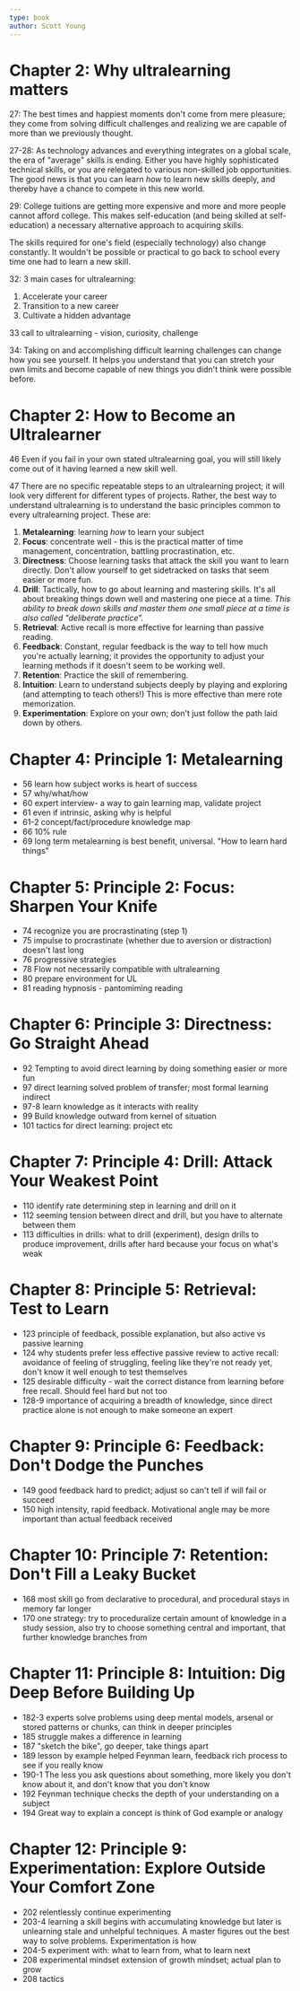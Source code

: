 ```yaml
---
type: book
author: Scott Young
---
```


# Chapter 2: Why ultralearning matters

27:
The best times and happiest moments don't come from mere pleasure; they come from solving difficult challenges and realizing we are capable of more than we previously thought.

27-28:
As technology advances and everything integrates on a global scale, the era of "average" skills is ending.  Either you have highly sophisticated technical skills, or you are relegated to various non-skilled job opportunities. The good news is that you can learn _how_ to learn new skills deeply, and thereby have a chance to compete in this new world.

29:
College tuitions are getting more expensive and more and more people cannot afford college. This makes self-education (and being skilled at self-education) a necessary alternative approach to acquiring skills. 

The skills required for one's field (especially technology) also change constantly. It wouldn't be possible or practical to go back to school every time one had to learn a new skill.

32:
3 main cases for ultralearning:
1. Accelerate your career
2. Transition to a new career
3. Cultivate a hidden advantage

33
call to ultralearning - vision, curiosity, challenge

34:
Taking on and accomplishing difficult learning challenges can change how you see yourself. It helps you understand that you can stretch your own limits and become capable of new things you didn't think were possible before.

# Chapter 2: How to Become an Ultralearner

46
Even if you fail in your own stated ultralearning goal, you will still likely come out of it having learned a new skill well.

47
There are no specific repeatable steps to an ultralearning project; it will look very different for different types of projects. Rather, the best way to understand ultralearning is to understand the basic principles common to every ultralearning project.  These are:
1. **Metalearning**: learning _how_ to learn your subject
2. **Focus**: concentrate well - this is the practical matter of time management, concentration, battling procrastination, etc.
3. **Directness**: Choose learning tasks that attack the skill you want to learn directly. Don't allow yourself to get sidetracked on tasks that seem easier or more fun.
4. **Drill**: Tactically, how to go about learning and mastering skills. It's all about breaking things down well and mastering one piece at a time. _This ability to break down skills and master them one small piece at a time is also called "deliberate practice"._
5. **Retrieval**: Active recall is more effective for learning than passive reading.
6. **Feedback**: Constant, regular feedback is the way to tell how much you're actually learning; it provides the opportunity to adjust your learning methods if it doesn't seem to be working well.
7. **Retention**: Practice the skill of remembering.
8. **Intuition**: Learn to understand subjects deeply by playing and exploring (and attempting to teach others!)  This is more effective than mere rote memorization.
9. **Experimentation**: Explore on your own; don't just follow the path laid down by others.
# Chapter 4: Principle 1: Metalearning
- 56 learn how subject works is heart of success
- 57 why/what/how
- 60 expert interview- a way to gain learning map, validate project
- 61 even if intrinsic, asking why is helpful
- 61-2 concept/fact/procedure knowledge map
- 66 10% rule
- 69 long term metalearning is best benefit, universal. "How to learn hard things"

# Chapter 5: Principle 2: Focus: Sharpen Your Knife
- 74 recognize you are procrastinating (step 1)
- 75 impulse to procrastinate (whether due to aversion or distraction) doesn't last long
- 76 progressive strategies
- 78 Flow not necessarily compatible with ultralearning
- 80 prepare environment for UL
- 81 reading hypnosis - pantomiming reading
# Chapter 6: Principle 3: Directness: Go Straight Ahead
- 92 Tempting to avoid direct learning by doing something easier or more fun
- 97 direct learning solved problem of transfer; most formal learning indirect
- 97-8 learn knowledge as it interacts with reality
- 99 Build knowledge outward from kernel of situation
- 101 tactics for direct learning: project etc
# Chapter 7: Principle 4: Drill: Attack Your Weakest Point
- 110 identify rate determining step in learning and drill on it
- 112 seeming tension between direct and drill, but you have to alternate between them
- 113 difficulties in drills: what to drill (experiment), design drills to produce improvement, drills after hard because your focus on what's weak
# Chapter 8: Principle 5: Retrieval: Test to Learn
- 123 principle of feedback, possible explanation, but also active vs passive learning
- 124 why students prefer less effective passive review to active recall: avoidance of feeling of struggling, feeling like they're not ready yet, don't know it well enough to test themselves
- 125 desirable difficulty - wait the correct distance from learning before free recall. Should feel hard but not too
- 128-9 importance of acquiring a breadth of knowledge, since direct practice alone is not enough to make someone an expert
# Chapter 9: Principle 6: Feedback: Don't Dodge the Punches
- 149 good feedback hard to predict; adjust so can't tell if will fail or succeed
- 150 high intensity, rapid feedback. Motivational angle may be more important than actual feedback received
# Chapter 10: Principle 7: Retention: Don't Fill a Leaky Bucket
- 168 most skill go from declarative to procedural, and procedural stays in memory far longer
- 170 one strategy: try to proceduralize certain amount of knowledge in a study session, also try to choose something central and important, that further knowledge branches from
# Chapter 11: Principle 8: Intuition: Dig Deep Before Building Up
- 182-3 experts solve problems using deep mental models, arsenal or stored patterns or chunks, can think in deeper principles
- 185 struggle makes a difference in learning
- 187 "sketch the bike", go deeper, take things apart
- 189 lesson by example helped Feynman learn, feedback rich process to see if you really know
- 190-1 The less you ask questions about something, more likely you don't know about it, and don't know that you don't know
- 192 Feynman technique checks the depth of your understanding on a subject
- 194 Great way to explain a concept is think of God example or analogy
# Chapter 12: Principle 9: Experimentation: Explore Outside Your Comfort Zone
- 202 relentlessly continue experimenting
- 203-4 learning a skill begins with accumulating knowledge but later is unlearning stale and unhelpful techniques. A master figures out the best way to solve problems. Experimentation is how
- 204-5 experiment with: what to learn from, what to learn next
- 208 experimental mindset extension of growth mindset; actual plan to grow
- 208 tactics
